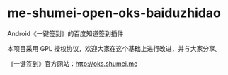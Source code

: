 me-shumei-open-oks-baiduzhidao
==============================
Android《一键签到》的百度知道签到插件

本项目采用 GPL 授权协议，欢迎大家在这个基础上进行改进，并与大家分享。

《一键签到》官方网站：<http://oks.shumei.me>